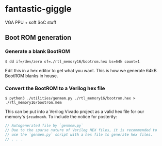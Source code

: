# fantastic-giggle
VGA PPU + soft SoC stuff

## Boot ROM generation
### Generate a blank BootROM
```shell
$ dd if=/dev/zero of=./rtl_memory16/bootrom.hex bs=64k count=1
```
Edit this in a hex editor to get what you want. This is how we generate 64kB BootROM blanks in house.
### Convert the BootROM to a Verilog hex file
```shell
$ python3 ./utilities/genmem.py ./rtl_memory16/bootrom.hex > ./rtl_memory16/bootrom.mem
```
This can be put into a Verilog Vivado project as a valid hex file for our memory's `$readmemh`. To include the notice for posterity:
```c
// Autogenerated file by `genmem.py`
// Due to the sparse nature of Verilog HEX files, it is recommended to
// use the `genmem.py` script with a hex file to generate hex files.
// . . .
```